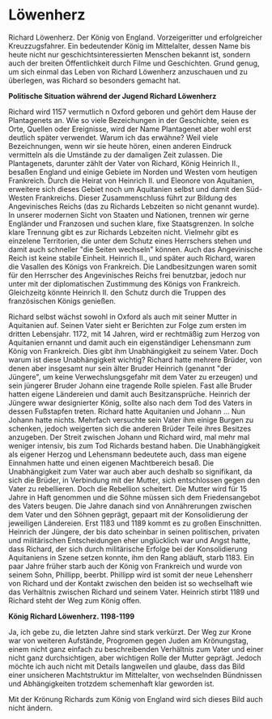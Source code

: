 # Löwenherz

Richard Löwenherz. Der König von England. Vorzeigeritter und erfolgreicher Kreuzzugsfahrer. Ein bedeutender König im Mittelalter, dessen Name bis heute nicht nur geschichtsinteressierten Menschen bekannt ist, sondern auch der breiten Öffentlichkeit durch Filme und Geschichten. Grund genug, um sich einmal das Leben von Richard Löwenherz anzuschauen und zu überlegen, was Richard so besonders gemacht hat.

**Politische Situation während der Jugend Richard Löwenherz**


Richard wird 1157 vermutlich n Oxford geboren und gehört dem Hause der Plantagenets an. Wie so viele Bezeichungen in der Geschichte, seien es Orte, Quellen oder Ereignisse, wird der Name Plantagenet aber wohl erst deutlich später verwendet. Warum ich das erwähne? Weil viele Bezeichnungen, wenn wir sie heute hören, einen anderen Eindruck vermitteln als die Umstände zu der damaligen Zeit zulassen. Die Plantagenets, darunter zählt der Vater von Richard, König Heinrich II., besaßen England und einige Gebiete im Norden und Westen vom heutigen Frankreich. Durch die Heirat von Heinrich II. und Eleonore von Aquitanien, erweitere sich dieses Gebiet noch um Aquitanien selbst und damit den Süd-Westen Frankreichs. Dieser Zusammenschluss führt zur Bildung des Angevinisches Reichs (das zu Richards Lebzeiten so nicht genannt wurde). In unserer modernen Sicht von Staaten und Nationen, trennen wir gerne Engländer und Franzosen und suchen klare, fixe Staatsgrenzen. In solche klare Trennung gibt es zur Richards Lebzeiten nicht. Vielmehr gibt es einzelene Territorien, die unter dem Schutz eines Herrschers stehen und damit auch schneller "die Seiten wechseln" können. Auch das Angevinische Reich ist keine stabile Einheit. Heinrich II., und später auch Richard, waren die Vasallen des Königs von Frankreich. Die Landbesitzungen waren somit für den Herrscher des Angevinisches Reichs frei benutzbar, jedoch nur unter mit der diplomatischen Zustimmung des Königs von Frankreich. Gleichzeitg könnte Heinrich II. den Schutz durch die Truppen des französischen Königs genießen.

Richard selbst wächst sowohl in Oxford als auch mit seiner Mutter in Aquitanien auf. Seinen Vater sieht er Berichten zur Folge zum ersten im dritten Lebensjahr. 1172, mit 14 Jahren, wird er rechtmäßig zum Herzog von Aquitanien ernannt und damit auch ein eigenständiger Lehensmann zum König von Frankreich. Dies gibt ihm Unabhängigkeit zu seinem Vater. Doch warum ist diese Unabhängigkeit wichtig? Richard hatte mehrere Brüder, von denen aber insgesamt nur sein älter Bruder Heinrich (genannt "der Jüngere", um keine Verwechslungsgefahr mit dem Vater zu erzeugen) und sein jüngerer Bruder Johann eine tragende Rolle spielen. Fast alle Bruder hatten eigene Ländereien und damit auch Besitzansprüche. Heinrich der Jüngere wwar designierter König, sollte also nach dem Tod des Vaters in dessen Fußstapfen treten. Richard hatte Aquitanien und Johann ... Nun Johann hatte nichts. Mehrfach versuchte sein Vater ihm einige Burgen zu schenken, jedoch weigerten sich die anderen Brüder Teile ihres Besitzes anzugeben. Der Streit zwischen Johann und Richard wird, mal mehr mal weniger intensiv, bis zum Tod Richards bestand haben. Die Unabhängigkeit als eigener Herzog und Lehensmann bedeutete auch, dass man eigene Einnahmen hatte und einen eigenen Machtbereich besaß. Die Unabhängigkeit zum Vater war auch aber auch deshalb so signifikant, da sich die Brüder, in Verbindung mit der Mutter, sich entschlossen gegen den Vater zu rebellieren. Doch die Rebellion scheitert. Die Mutter wird für 15 Jahre in Haft genommen und die Söhne müssen sich dem Friedensangebot des Vaters beugen. Die Jahre danach sind von Annährerungen zwischen dem Vater und den Söhnen geprägt, gepaart mit der Konsolidierung der jeweiligen Ländereien. Erst 1183 und 1189 kommt es zu großen Einschnitten. Heinrich der Jüngere, der bis dato scheinbar in seinen politischen, privaten und militärischen Entscheidungen eher unglücklich war und Angst hatte, dass Richard, der sich durch militärische Erfolge bei der Konsolidierung Aquitaniens in Szene setzen konnte, ihm den Rang abläuft, starb 1183.  Ein paar Jahre früher starb auch der König von Frankreich und wurde von seinem Sohn, Phillipp, beerbt. Phillipp wird ist somit der neue Lehensherr von Richard und der Kontakt zwischen den beiden ist so wechselhaft wie das Verhältnis zwischen Richard und seinem Vater. Heinrich stirbt 1189 und Richard steht der Weg zum König offen.

**König Richard Löwenherz. 1198-1199**

Ja, ich gebe zu, die letzten Jahre sind stark verkürzt. Der Weg zur Krone war von weiteren Aufstände, Progromen gegen Juden am Krönungstag, einem nicht ganz einfach zu beschreibenden Verhältnis zum Vater und einer nicht ganz durchsichtigen, aber wichtigen Rolle der Mutter geprägt. Jedoch möchte ich auch nicht mit Details langweilen und glaube, dass das Bild einer unsicheren Machtstruktur im Mittelalter, von wechselnden Bündnissen und Abhängigkeiten trotzdem schemenhaft klar geworden ist.

Mit der Krönung Richards zum König von England wird sich dieses Bild auch nicht ändern.





